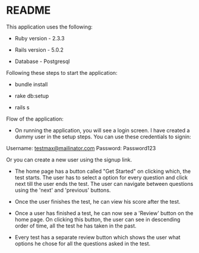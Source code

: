 # README

This application uses the following:

* Ruby version - 2.3.3

* Rails version - 5.0.2

* Database - Postgresql

Following these steps to start the application:

* bundle install

* rake db:setup

* rails s


Flow of the application:

* On running the application, you will see a login screen. I have created a dummy user in the setup steps. You can use these credentials to signin:

Username: testmax@mailinator.com
Password: Password123

Or you can create a new user using the signup link.

* The home page has a button called "Get Started" on clicking which, the test starts. The user has to select a option for every question and click next till the user ends the test. The user can navigate between questions using the 'next' and 'previous' buttons.

* Once the user finishes the test, he can view his score after the test.

* Once a user has finished a test, he can now see a 'Review' button on the home page. On clicking this button, the user can see in descending order of time, all the test he has taken in the past.

* Every test has a separate review button which shows the user what options he chose for all the questions asked in the test.